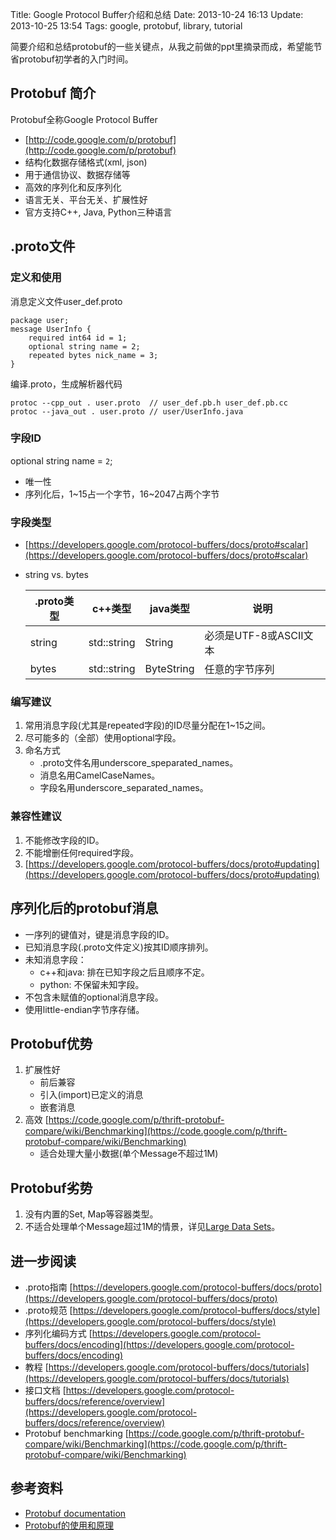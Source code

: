Title: Google Protocol Buffer介绍和总结
Date: 2013-10-24 16:13
Update: 2013-10-25 13:54
Tags: google, protobuf, library, tutorial

[1]: https://developers.google.com/protocol-buffers/docs/techniques#large-data "https://developers.google.com/protocol-buffers/docs/techniques#large-data"
[2]: https://developers.google.com/protocol-buffers/ "https://developers.google.com/protocol-buffers/"
[3]: http://www.ibm.com/developerworks/cn/linux/l-cn-gpb/ "http://www.ibm.com/developerworks/cn/linux/l-cn-gpb/"

简要介绍和总结protobuf的一些关键点，从我之前做的ppt里摘录而成，希望能节省protobuf初学者的入门时间。

## Protobuf 简介

Protobuf全称Google Protocol Buffer

*  [http://code.google.com/p/protobuf](http://code.google.com/p/protobuf)
*  结构化数据存储格式(xml, json)
*  用于通信协议、数据存储等
*  高效的序列化和反序列化
*  语言无关、平台无关、扩展性好
*  官方支持C++, Java, Python三种语言

## .proto文件

### 定义和使用
消息定义文件user_def.proto

    package user;
    message UserInfo { 
        required int64 id = 1;
        optional string name = 2;
        repeated bytes nick_name = 3;
    }

编译.proto，生成解析器代码

    protoc --cpp_out . user.proto  // user_def.pb.h user_def.pb.cc
    protoc --java_out . user.proto // user/UserInfo.java

### 字段ID

optional string name = `2`;

*  唯一性 
*  序列化后，1~15占一个字节，16~2047占两个字节

### 字段类型 

*  [https://developers.google.com/protocol-buffers/docs/proto#scalar](https://developers.google.com/protocol-buffers/docs/proto#scalar)
*  string vs. bytes

    .proto类型 | c++类型     | java类型   | 说明
    ---------- | ----------- | ---------- | ----------------------
    string     | std::string | String     | 必须是UTF-8或ASCII文本
    bytes      | std::string | ByteString | 任意的字节序列

### 编写建议

1. 常用消息字段(尤其是repeated字段)的ID尽量分配在1~15之间。
2. 尽可能多的（全部）使用optional字段。
3. 命名方式
    *  .proto文件名用underscore_speparated_names。
    *  消息名用CamelCaseNames。
    *  字段名用underscore_separated_names。

### 兼容性建议

1. 不能修改字段的ID。
2. 不能增删任何required字段。
3. [https://developers.google.com/protocol-buffers/docs/proto#updating](https://developers.google.com/protocol-buffers/docs/proto#updating)

## 序列化后的protobuf消息

*  一序列的键值对，键是消息字段的ID。
*  已知消息字段(.proto文件定义)按其ID顺序排列。
*  未知消息字段：
    *  c++和java: 排在已知字段之后且顺序不定。
    *  python: 不保留未知字段。
*  不包含未赋值的optional消息字段。
*  使用little-endian字节序存储。

## Protobuf优势

1. 扩展性好
    *  前后兼容
    *  引入(import)已定义的消息
    *  嵌套消息
2. 高效 [https://code.google.com/p/thrift-protobuf-compare/wiki/Benchmarking](https://code.google.com/p/thrift-protobuf-compare/wiki/Benchmarking)
    *  适合处理大量小数据(单个Message不超过1M)

## Protobuf劣势

1. 没有内置的Set, Map等容器类型。
2. 不适合处理单个Message超过1M的情景，详见[Large Data Sets][1]。

## 进一步阅读

*  .proto指南 [https://developers.google.com/protocol-buffers/docs/proto](https://developers.google.com/protocol-buffers/docs/proto)
*  .proto规范 [https://developers.google.com/protocol-buffers/docs/style](https://developers.google.com/protocol-buffers/docs/style)
*  序列化编码方式 [https://developers.google.com/protocol-buffers/docs/encoding](https://developers.google.com/protocol-buffers/docs/encoding)
*  教程 [https://developers.google.com/protocol-buffers/docs/tutorials](https://developers.google.com/protocol-buffers/docs/tutorials)
*  接口文档 [https://developers.google.com/protocol-buffers/docs/reference/overview](https://developers.google.com/protocol-buffers/docs/reference/overview)
*  Protobuf benchmarking [https://code.google.com/p/thrift-protobuf-compare/wiki/Benchmarking](https://code.google.com/p/thrift-protobuf-compare/wiki/Benchmarking)

## 参考资料

*  [Protobuf documentation][2]
*  [Protobuf的使用和原理][3]

